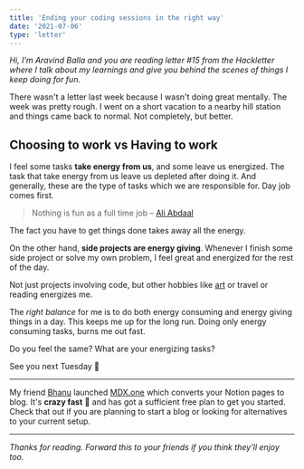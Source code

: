```yaml
---
title: 'Ending your coding sessions in the right way'
date: '2021-07-06'
type: 'letter'
---
```


_Hi, I’m Aravind Balla and you are reading letter #15 from the Hackletter where I talk about my learnings and give you behind the scenes of things I keep doing for fun._

There wasn't a letter last week because I wasn't doing great mentally. The week was pretty rough. I went on a short vacation to a nearby hill station and things came back to normal. Not completely, but better.

## Choosing to work vs Having to work

I feel some tasks **take energy from us**, and some leave us energized.
The task that take energy from us leave us depleted after doing it. And generally, these are the type of tasks which we are responsible for. Day job comes first.

> Nothing is fun as a full time job
> – [Ali Abdaal](https://twitter.com/AliAbdaal/status/1399712837065396231)

The fact you have to get things done takes away all the energy.

On the other hand, **side projects are energy giving**. Whenever I finish some side project or solve my own problem, I feel great and energized for the rest of the day.

Not just projects involving code, but other hobbies like [art](https://www.instagram.com/aravindballa/) or travel or reading energizes me.

The _right balance_ for me is to do both energy consuming and energy giving things in a day. This keeps me up for the long run. Doing only energy consuming tasks, burns me out fast.

Do you feel the same? What are your energizing tasks?

See you next Tuesday 👋

---

My friend [Bhanu](https://twitter.com/pbteja1998) launched [MDX.one](https://mdx.one/?utm_source=hackletter) which converts your Notion pages to blog. It's **crazy fast** 💨 and has got a sufficient free plan to get you started. Check that out if you are planning to start a blog or looking for alternatives to your current setup.

---

_Thanks for reading. Forward this to your friends if you think they’ll enjoy too._
